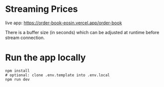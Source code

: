 # Streaming Prices

live app:
https://order-book-eosin.vercel.app/order-book

There is a buffer size (in seconds) which can be adjusted at runtime
before stream connection.

# Run the app locally

```
npm install
# optional: clone .env.template into .env.local 
npm run dev
```
